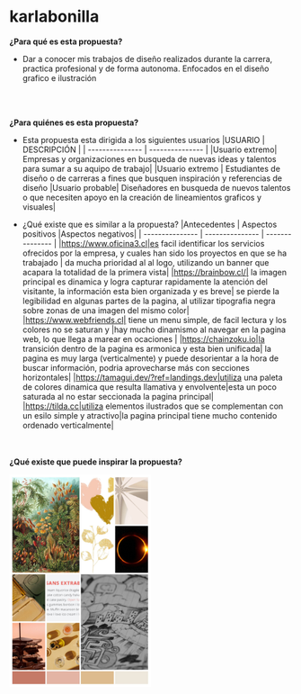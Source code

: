 # karlabonilla
**¿Para qué es esta propuesta?**
* Dar a conocer mis trabajos de diseño realizados durante la carrera, practica profesional y de forma autonoma. Enfocados en el diseño grafico e ilustración

<br> </br>

**¿Para quiénes es esta propuesta?**
* Esta propuesta esta dirigida a los siguientes usuarios
   |USUARIO | DESCRIPCIÓN |
  | --------------- | --------------- |
  |Usuario extremo| Empresas y organizaciones en busqueda de nuevas ideas y talentos para sumar a su aquipo de trabajo|
  |Usuario extremo | Estudiantes de diseño o de carreras a fines que busquen inspiración y referencias de diseño
  |Usuario probable| Diseñadores en busqueda de nuevos talentos o que necesiten apoyo en la creación de lineamientos graficos y visuales|


* ¿Qué existe que es similar a la propuesta?
  |Antecedentes | Aspectos positivos |Aspectos negativos|
  | --------------- | --------------- | --------------- |
  |https://www.oficina3.cl|es facil identificar los servicios ofrecidos por la empresa, y cuales han sido los proyectos en que se ha trabajado | da mucha prioridad al al logo, utilizando un banner que acapara la totalidad de la primera vista|
  |https://brainbow.cl/| la imagen principal es dinamica y logra capturar rapidamente la atención del visitante, la información esta bien organizada y es breve| se pierde la legibilidad en algunas partes de la pagina, al utilizar tipografia negra sobre zonas de una imagen del mismo color|
  |https://www.webfriends.cl| tiene un menu simple, de facil lectura y los colores no se saturan y |hay mucho dinamismo al navegar en la pagina web, lo que llega a marear en ocaciones |
  |https://chainzoku.io|la transición dentro de la pagina es armonica y esta bien unificada| la pagina es muy larga (verticalmente) y puede desorientar a la hora de buscar información, podria aprovecharse más con secciones horizontales|
  |https://tamagui.dev/?ref=landings.dev|utiliza una paleta de colores dinamica que resulta llamativa y envolvente|esta un poco saturada al no estar seccionada la pagina principal|
  |https://tilda.cc|utiliza elementos ilustrados que se complementan con un esilo simple y atractivo|la pagina principal tiene mucho contenido ordenado verticalmente|

<br></br>
**¿Qué existe que puede inspirar la propuesta?**

<img src="https://github.com/Karlabo/karlabonilla/blob/main/img1.jpg" width="50%">
